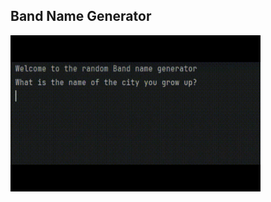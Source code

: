 ## Band Name Generator
<img src="https://github.com/batamladen/100-Days-Of-Python/blob/main/Day1/0703.gif" width="400" height="250" />
